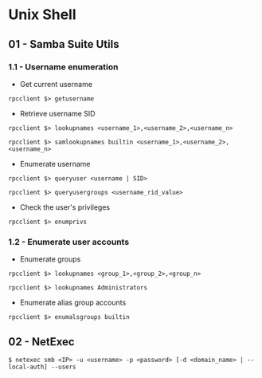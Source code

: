 # Unix Shell

## 01 - Samba Suite Utils

### 1.1 - Username enumeration

- Get current username

`rpcclient $> getusername`

- Retrieve username SID

```
rpcclient $> lookupnames <username_1>,<username_2>,<username_n>

rpcclient $> samlookupnames builtin <username_1>,<username_2>,<username_n>
```

- Enumerate username

```
rpcclient $> queryuser <username | SID>

rpcclient $> queryusergroups <username_rid_value>
```

- Check the user's privileges

`rpcclient $> enumprivs`

### 1.2 - Enumerate user accounts

- Enumerate groups

```
rpcclient $> lookupnames <group_1>,<group_2>,<group_n>

rpcclient $> lookupnames Administrators
```

- Enumerate alias group accounts

`rpcclient $> enumalsgroups builtin`

## 02 - NetExec

`$ netexec smb <IP> -u <username> -p <password> [-d <domain_name> | --local-auth] --users`